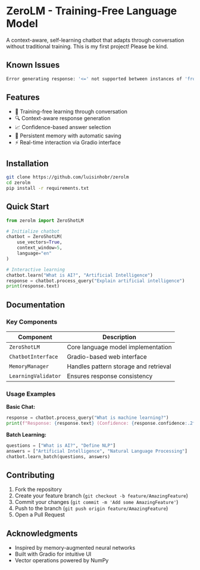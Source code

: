 
# ZeroLM - Training-Free Language Model

A context-aware, self-learning chatbot that adapts through conversation without traditional training.
This is my first project! Please be kind.

## Known Issues
```bash
Error generating response: '<=' not supported between instances of 'frozenset' and 'int'
```

## Features

- 🧠 Training-free learning through conversation
- 🔍 Context-aware response generation
- 📈 Confidence-based answer selection
- 💾 Persistent memory with automatic saving
- ⚡ Real-time interaction via Gradio interface

## Installation

```bash
git clone https://github.com/luisinhobr/zerolm
cd zerolm
pip install -r requirements.txt
```

## Quick Start

```python
from zerolm import ZeroShotLM

# Initialize chatbot
chatbot = ZeroShotLM(
    use_vectors=True,
    context_window=5,
    language="en"
)

# Interactive learning
chatbot.learn("What is AI?", "Artificial Intelligence")
response = chatbot.process_query("Explain artificial intelligence")
print(response.text)
```

## Documentation

### Key Components

| Component          | Description                                  |
|--------------------|----------------------------------------------|
| `ZeroShotLM`       | Core language model implementation          |
| `ChatbotInterface` | Gradio-based web interface                  |
| `MemoryManager`    | Handles pattern storage and retrieval       |
| `LearningValidator`| Ensures response consistency                |

### Usage Examples

**Basic Chat:**
```python
response = chatbot.process_query("What is machine learning?")
print(f"Response: {response.text} (Confidence: {response.confidence:.2f})")
```

**Batch Learning:**
```python
questions = ["What is AI?", "Define NLP"]
answers = ["Artificial Intelligence", "Natural Language Processing"]
chatbot.learn_batch(questions, answers)
```

## Contributing

1. Fork the repository
2. Create your feature branch (`git checkout -b feature/AmazingFeature`)
3. Commit your changes (`git commit -m 'Add some AmazingFeature'`)
4. Push to the branch (`git push origin feature/AmazingFeature`)
5. Open a Pull Request

## Acknowledgments

- Inspired by memory-augmented neural networks
- Built with Gradio for intuitive UI
- Vector operations powered by NumPy
```
